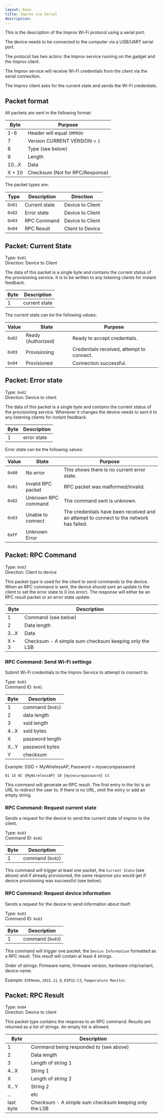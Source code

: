 ```yaml
---
layout: base
title: Improv via Serial
description:
---
```


This is the description of the Improv Wi-Fi protocol using a serial port.

The device needs to be connected to the computer via a USB/UART serial port.

The protocol has two actors: the Improv service running on the gadget and the Improv client.

The Improv service will receive Wi-Fi credentials from the client via the serial connection.

The Improv client asks for the current state and sends the Wi-Fi credentials.

## Packet format

All packets are sent in the following format:

| Byte   | Purpose                         |
| ------ | ------------------------------- |
| 1-6    | Header will equal `IMPROV`      |
| 7      | Version   CURRENT VERSION = `1` |
| 8      | Type (see below)                |
| 9      | Length                          |
| 10...X | Data                            |
| X + 10 | Checksum (Not for RPC/Response) |

The packet types are:

| Type | Description | Direction
| ---- | ----------- | --------
| `0x01 ` | Current state | Device to Client
| `0x02 ` | Error state | Device to Client
| `0x03 ` | RPC Command | Device to Client
| `0x04 ` | RPC Result | Client to Device

## Packet: Current State

Type: `0x01`<br>
Direction: Device to Client

The data of this packet is a single byte and contains the current status of the provisioning service. It is to be written to any listening clients for instant feedback.

| Byte | Description      |
| ---- | ---------------- |
| 1    | current state |

The current state can be the following values:

| Value  | State                  | Purpose                                          |
| ------ | ---------------------- | ------------------------------------------------ |
| `0x02` | Ready (Authorized)     | Ready to accept credentials.                     |
| `0x03` | Provisioning           | Credentials received, attempt to connect.        |
| `0x04` | Provisioned            | Connection successful.                           |


## Packet: Error state

Type: `0x02`<br>
Direction: Device to client

The data of this packet is a single byte and contains the current status of the provisioning service. Whenever it changes the device needs to sent it to any listening clients for instant feedback.

| Byte | Description      |
| ---- | ---------------- |
| 1    | error state |

Error state can be the following values:

| Value  | State               | Purpose                                                                                 |
| ------ | ------------------- | --------------------------------------------------------------------------------------- |
| `0x00` | No error            | This shows there is no current error state.                                             |
| `0x01` | Invalid RPC packet  | RPC packet was malformed/invalid.                                                       |
| `0x02` | Unknown RPC command | The command sent is unknown.                                                            |
| `0x03` | Unable to connect   | The credentials have been received and an attempt to connect to the network has failed. |
| `0xFF` | Unknown Error       |                                                                                         |

## Packet: RPC Command

Type: `0x03`<br>
Direction: Client to device

This packet type is used for the client to send commands to the device. When an RPC command is sent, the device should sent an update to the client to set the error state to 0 (no error). The response will either be an RPC result packet or an error state update.

| Byte  | Description                                           |
| ----- | ----------------------------------------------------- |
| 1     | Command (see below)                                   |
| 2     | Data length                                           |
| 3...X | Data                                                  |
| X + 3 | Checksum - A simple sum checksum keeping only the LSB |

### RPC Command: Send Wi-Fi settings

Submit Wi-Fi credentials to the Improv Service to attempt to connect to.

Type: `0x03`<br>
Command ID: `0x01`

| Byte  | Description      |
| ----- | ---------------- |
| 1     | command (`0x01`) |
| 2     | data length      |
| 3     | ssid length      |
| 4...X | ssid bytes       |
| X     | password length  |
| X...Y | password bytes   |
| Y     | checksum         |

Example: SSID = MyWirelessAP, Password = mysecurepassword

```
01 1E 0C {MyWirelessAP} 10 {mysecurepassword} CS
```

This command will generate an RPC result. The first entry in the list is an URL to redirect the user to. If there is no URL, omit the entry or add an empty string.

### RPC Command: Request current state

Sends a request for the device to send the current state of improv to the client.

Type: `0x03`<br>
Command ID: `0x02`

| Byte | Description      |
| ---- | ---------------- |
| 1    | command (`0x02`) |

This command will trigger at least one packet, the `Current State` (see above) and  if already provisioned, the same response you would get if device provisioning was successful (see below).

### RPC Command: Request device information

Sends a request for the device to send information about itself.

Type: `0x03`<br>
Command ID: `0x03`

| Byte | Description      |
| ---- | ---------------- |
| 1    | command (`0x03`) |

This command will trigger one packet, the `Device Information` formatted as a RPC result. This result will contain at least 4 strings.

Order of strings: Firmware name, firmware version, hardware chip/variant, device name.

Example: `ESPHome`, `2021.11.0`, `ESP32-C3`, `Temperature Monitor`.


## Packet: RPC Result

Type: `0x04`<br>
Direction: Device to client

This packet type contains the response to an RPC command. Results are returned as a list of strings. An empty list is allowed.

| Byte      | Description                                           |
| --------- | ----------------------------------------------------- |
| 1         | Command being responded to (see above)                |
| 2         | Data length                                           |
| 3         | Length of string 1                                    |
| 4...X     | String 1                                              |
| X         | Length of string 2                                    |
| X...Y     | String 2                                              |
| ...       | etc                                                   |
| last byte | Checksum - A simple sum checksum keeping only the LSB |
